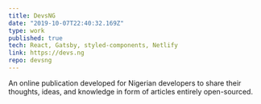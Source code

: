 ```yaml
---
title: DevsNG
date: "2019-10-07T22:40:32.169Z"
type: work
published: true
tech: React, Gatsby, styled-components, Netlify
link: https://devs.ng
repo: devsng
---
```


An online publication developed for Nigerian developers to share their thoughts, ideas, and knowledge in form of articles entirely open-sourced.
